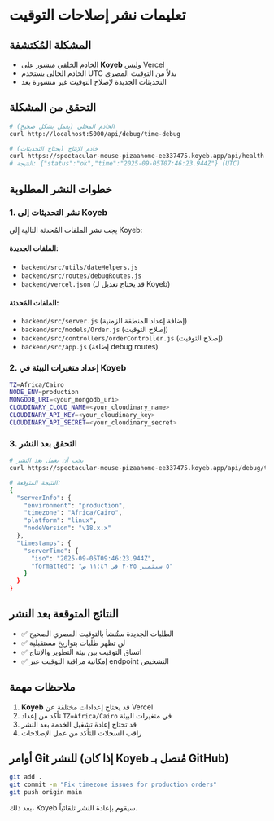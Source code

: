 # تعليمات نشر إصلاحات التوقيت

## المشكلة المُكتشفة
- الخادم الخلفي منشور على **Koyeb** وليس Vercel
- الخادم الحالي يستخدم UTC بدلاً من التوقيت المصري
- التحديثات الجديدة لإصلاح التوقيت غير منشورة بعد

## التحقق من المشكلة
```bash
# الخادم المحلي (يعمل بشكل صحيح)
curl http://localhost:5000/api/debug/time-debug

# خادم الإنتاج (يحتاج التحديثات)
curl https://spectacular-mouse-pizaahome-ee337475.koyeb.app/api/health
# النتيجة: {"status":"ok","time":"2025-09-05T07:46:23.944Z"} (UTC)
```

## خطوات النشر المطلوبة

### 1. نشر التحديثات إلى Koyeb
يجب نشر الملفات المُحدثة التالية إلى Koyeb:

#### الملفات الجديدة:
- `backend/src/utils/dateHelpers.js`
- `backend/src/routes/debugRoutes.js`
- `backend/vercel.json` (قد يحتاج تعديل لـ Koyeb)

#### الملفات المُحدثة:
- `backend/src/server.js` (إضافة إعداد المنطقة الزمنية)
- `backend/src/models/Order.js` (إصلاح التوقيت)
- `backend/src/controllers/orderController.js` (إصلاح التوقيت)
- `backend/src/app.js` (إضافة debug routes)

### 2. إعداد متغيرات البيئة في Koyeb
```bash
TZ=Africa/Cairo
NODE_ENV=production
MONGODB_URI=<your_mongodb_uri>
CLOUDINARY_CLOUD_NAME=<your_cloudinary_name>
CLOUDINARY_API_KEY=<your_cloudinary_key>
CLOUDINARY_API_SECRET=<your_cloudinary_secret>
```

### 3. التحقق بعد النشر
```bash
# يجب أن يعمل بعد النشر
curl https://spectacular-mouse-pizaahome-ee337475.koyeb.app/api/debug/time-debug

# النتيجة المتوقعة:
{
  "serverInfo": {
    "environment": "production",
    "timezone": "Africa/Cairo",
    "platform": "linux",
    "nodeVersion": "v18.x.x"
  },
  "timestamps": {
    "serverTime": {
      "iso": "2025-09-05T09:46:23.944Z",
      "formatted": "٥ سبتمبر ٢٠٢٥ في ١١:٤٦ ص"
    }
  }
}
```

## النتائج المتوقعة بعد النشر
- ✅ الطلبات الجديدة ستُنشأ بالتوقيت المصري الصحيح
- ✅ لن تظهر طلبات بتواريخ مستقبلية
- ✅ اتساق التوقيت بين بيئة التطوير والإنتاج
- ✅ إمكانية مراقبة التوقيت عبر endpoint التشخيص

## ملاحظات مهمة
1. **Koyeb** قد يحتاج إعدادات مختلفة عن Vercel
2. تأكد من إعداد `TZ=Africa/Cairo` في متغيرات البيئة
3. قد تحتاج إعادة تشغيل الخدمة بعد النشر
4. راقب السجلات للتأكد من عمل الإصلاحات

## أوامر Git للنشر (إذا كان Koyeb مُتصل بـ GitHub)
```bash
git add .
git commit -m "Fix timezone issues for production orders"
git push origin main
```

بعد ذلك، Koyeb سيقوم بإعادة النشر تلقائياً.
